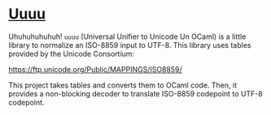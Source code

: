 [Uuuu](https://www.youtube.com/watch?v=jjD9WzW6dK4)
===================================================

Uhuhuhuhuhuh! `uuuu` (Universal Unifier to Unicode Un OCaml) is a little library to normalize an ISO-8859 input to
UTF-8. This library uses tables provided by the Unicode Consortium:

https://ftp.unicode.org/Public/MAPPINGS/ISO8859/

This project takes tables and converts them to OCaml code. Then, it provides a
non-blocking decoder to translate ISO-8859 codepoint to UTF-8 codepoint.
